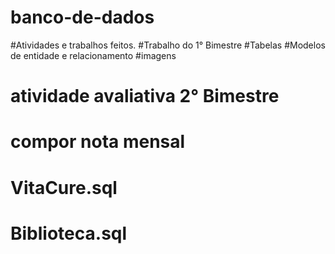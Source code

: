 # banco-de-dados
#Atividades e trabalhos feitos.
#Trabalho do 1° Bimestre
#Tabelas
#Modelos de entidade e relacionamento
#imagens
# atividade avaliativa 2° Bimestre
# compor nota mensal 
# VitaCure.sql
# Biblioteca.sql
